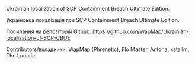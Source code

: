 Ukrainian localization of SCP Containment Breach Ultimate Edition.

Українська локалізація гри SCP Containment Breach Ultimate Edition.

Посилання на репозіторій Github: https://github.com/WapMap/Ukrainian-localization-of-SCP-CBUE

Contributors/вкладники: WapMap (Phrenetic), Flo Master, Antoha, xstallm, The Lunatic.
